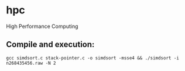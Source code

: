 # hpc
High Performance Computing


## Compile and execution:

```
gcc simdsort.c stack-pointer.c -o simdsort -msse4 && ./simdsort -i n268435456.raw -N 2
```
